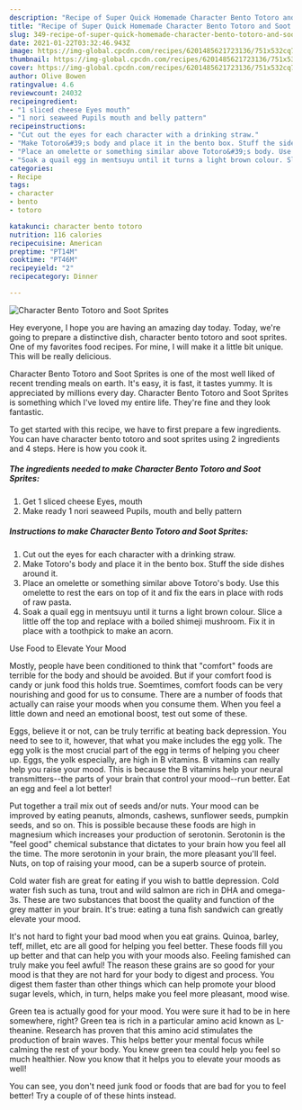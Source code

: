 ```yaml
---
description: "Recipe of Super Quick Homemade Character Bento Totoro and Soot Sprites"
title: "Recipe of Super Quick Homemade Character Bento Totoro and Soot Sprites"
slug: 349-recipe-of-super-quick-homemade-character-bento-totoro-and-soot-sprites
date: 2021-01-22T03:32:46.943Z
image: https://img-global.cpcdn.com/recipes/6201485621723136/751x532cq70/character-bento-totoro-and-soot-sprites-recipe-main-photo.jpg
thumbnail: https://img-global.cpcdn.com/recipes/6201485621723136/751x532cq70/character-bento-totoro-and-soot-sprites-recipe-main-photo.jpg
cover: https://img-global.cpcdn.com/recipes/6201485621723136/751x532cq70/character-bento-totoro-and-soot-sprites-recipe-main-photo.jpg
author: Olive Bowen
ratingvalue: 4.6
reviewcount: 24032
recipeingredient:
- "1 sliced cheese Eyes mouth"
- "1 nori seaweed Pupils mouth and belly pattern"
recipeinstructions:
- "Cut out the eyes for each character with a drinking straw."
- "Make Totoro&#39;s body and place it in the bento box. Stuff the side dishes around it."
- "Place an omelette or something similar above Totoro&#39;s body. Use this omelette to rest the ears on top of it and fix the ears in place with rods of raw pasta."
- "Soak a quail egg in mentsuyu until it turns a light brown colour. Slice a little off the top and replace with a boiled shimeji mushroom. Fix it in place with a toothpick to make an acorn."
categories:
- Recipe
tags:
- character
- bento
- totoro

katakunci: character bento totoro 
nutrition: 116 calories
recipecuisine: American
preptime: "PT14M"
cooktime: "PT46M"
recipeyield: "2"
recipecategory: Dinner

---
```



![Character Bento Totoro and Soot Sprites](https://img-global.cpcdn.com/recipes/6201485621723136/751x532cq70/character-bento-totoro-and-soot-sprites-recipe-main-photo.jpg)

Hey everyone, I hope you are having an amazing day today. Today, we're going to prepare a distinctive dish, character bento totoro and soot sprites. One of my favorites food recipes. For mine, I will make it a little bit unique. This will be really delicious.

Character Bento Totoro and Soot Sprites is one of the most well liked of recent trending meals on earth. It's easy, it is fast, it tastes yummy. It is appreciated by millions every day. Character Bento Totoro and Soot Sprites is something which I've loved my entire life. They're fine and they look fantastic.




To get started with this recipe, we have to first prepare a few ingredients. You can have character bento totoro and soot sprites using 2 ingredients and 4 steps. Here is how you cook it.

<!--inarticleads1-->

##### The ingredients needed to make Character Bento Totoro and Soot Sprites:

1. Get 1 sliced cheese Eyes, mouth
1. Make ready 1 nori seaweed Pupils, mouth and belly pattern




<!--inarticleads2-->

##### Instructions to make Character Bento Totoro and Soot Sprites:

1. Cut out the eyes for each character with a drinking straw.
1. Make Totoro&#39;s body and place it in the bento box. Stuff the side dishes around it.
1. Place an omelette or something similar above Totoro&#39;s body. Use this omelette to rest the ears on top of it and fix the ears in place with rods of raw pasta.
1. Soak a quail egg in mentsuyu until it turns a light brown colour. Slice a little off the top and replace with a boiled shimeji mushroom. Fix it in place with a toothpick to make an acorn.




Use Food to Elevate Your Mood


Mostly, people have been conditioned to think that "comfort" foods are terrible for the body and should be avoided. But if your comfort food is candy or junk food this holds true. Soemtimes, comfort foods can be very nourishing and good for us to consume. There are a number of foods that actually can raise your moods when you consume them. When you feel a little down and need an emotional boost, test out some of these.

Eggs, believe it or not, can be truly terrific at beating back depression. You need to see to it, however, that what you make includes the egg yolk. The egg yolk is the most crucial part of the egg in terms of helping you cheer up. Eggs, the yolk especially, are high in B vitamins. B vitamins can really help you raise your mood. This is because the B vitamins help your neural transmitters--the parts of your brain that control your mood--run better. Eat an egg and feel a lot better!

Put together a trail mix out of seeds and/or nuts. Your mood can be improved by eating peanuts, almonds, cashews, sunflower seeds, pumpkin seeds, and so on. This is possible because these foods are high in magnesium which increases your production of serotonin. Serotonin is the "feel good" chemical substance that dictates to your brain how you feel all the time. The more serotonin in your brain, the more pleasant you'll feel. Nuts, on top of raising your mood, can be a superb source of protein.

Cold water fish are great for eating if you wish to battle depression. Cold water fish such as tuna, trout and wild salmon are rich in DHA and omega-3s. These are two substances that boost the quality and function of the grey matter in your brain. It's true: eating a tuna fish sandwich can greatly elevate your mood. 

It's not hard to fight your bad mood when you eat grains. Quinoa, barley, teff, millet, etc are all good for helping you feel better. These foods fill you up better and that can help you with your moods also. Feeling famished can truly make you feel awful! The reason these grains are so good for your mood is that they are not hard for your body to digest and process. You digest them faster than other things which can help promote your blood sugar levels, which, in turn, helps make you feel more pleasant, mood wise.

Green tea is actually good for your mood. You were sure it had to be in here somewhere, right? Green tea is rich in a particular amino acid known as L-theanine. Research has proven that this amino acid stimulates the production of brain waves. This helps better your mental focus while calming the rest of your body. You knew green tea could help you feel so much healthier. Now you know that it helps you to elevate your moods as well!

You can see, you don't need junk food or foods that are bad for you to feel better! Try  a  couple of  of  these  hints  instead.

